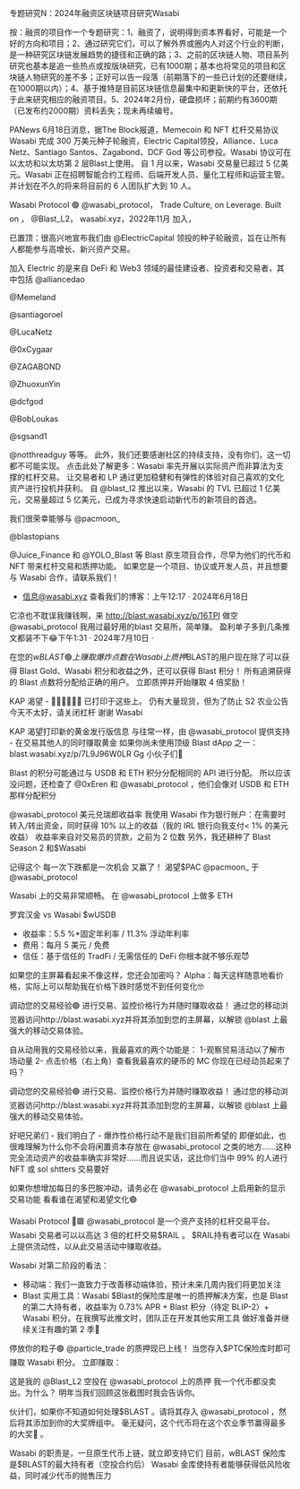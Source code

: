 专题研究N：2024年融资区块链项目研究Wasabi 

按：融资的项目作一个专题研究：1、融资了，说明得到资本界看好，可能是一个好的方向和项目；2、通过研究它们，可以了解外界或圈内人对这个行业的判断，是一种研究区块链发展趋势的捷径和正确的路；3、之前的区块链人物、项目系列研究也基本是追一些热点或按版块研究，已有1000期；基本也将常见的项目和区块链人物研究的差不多；正好可以告一段落（前期落下的一些已计划的还要继续，在1000期以内）；4、基于推特是目前区块链信息最集中和更新快的平台，还依托于此来研究相应的融资项目。5、2024年2月份，硬盘损坏；前期约有3600期（已发布约2000期）资料丢失；现未再续编号。

PANews 6月18日消息，据The Block报道，Memecoin 和 NFT 杠杆交易协议 Wasabi 完成 300 万美元种子轮融资，Electric Capital领投，Alliance、Luca Netz、Santiago Santos、Zagabond、DCF God 等公司参投。Wasabi 协议可在以太坊和以太坊第 2 层Blast上使用。
自 1 月以来，Wasabi 交易量已超过 5 亿美元。Wasabi 正在招聘智能合约工程师、后端开发人员、量化工程师和运营主管。并计划在不久的将来将目前的 6 人团队扩大到 10 人。

Wasabi Protocol 🟢
@wasabi_protocol，
Trade Culture, on Leverage. Built on ，
@Blast_L2，
wasabi.xyz，2022年11月 加入，


已置顶：很高兴地宣布我们由
@ElectricCapital
领投的种子轮融资，旨在让所有人都能参与高增长、新兴资产交易。

加入 Electric 的是来自 DeFi 和 Web3 领域的最佳建设者、投资者和交易者，其中包括
@alliancedao
 
@Memeland
 
@santiagoroel
 
@LucaNetz
  
@0xCygaar
 
@ZAGABOND
 
@ZhuoxunYin
 
@dcfgod
 
@BobLoukas
 
@sgsand1
 
@notthreadguy
等等。
此外，我们还要感谢社区的持续支持，没有你们，这一切都不可能实现。
点击此处了解更多：Wasabi 率先开展以实际资产而非算法为支撑的杠杆交易。
让交易者和 LP 通过更加稳健和有弹性的体验对自己喜欢的文化资产进行投机并获利。
自
@blast_l2
推出以来，Wasabi 的 TVL 已超过 1 亿美元，交易量超过 5 亿美元，已成为寻求快速启动新代币的新项目的首选。

我们很荣幸能够与
@pacmoon_
 
@blastopians
 
@Juice_Finance
和
@YOLO_Blast
等 Blast 原生项目合作，尽早为他们的代币和 NFT 带来杠杆交易和质押功能。
如果您是一个项目、协议或开发人员，并且想要与 Wasabi 合作，请联系我们！
- 信息@wasabi.xyz
查看我们的博客：上午12:17 · 2024年6月18日

它凉也不耽误我赚钱啊，来 http://blast.wasabi.xyz/p/16TPI 做空
@wasabi_protocol
  我用过最好用的blast 交易所，简单赚。
盈利单子多到几条推文都装不下😂下午1:31 · 2024年7月10日
·

在您的$wBLAST 🟢上赚取爆炸点数
在 Wasabi 上质押$BLAST的用户现在除了可以获得 Blast Gold、Wasabi 积分和收益之外，还可以获得 Blast 积分！
所有追溯获得的 Blast 点数将分配给正确的用户。
立即质押并开始赚取 4 倍奖励！

KAP 渴望 - 🤌🏼🤌🏼🤌🏼
已打印于这些上。
仍有大量现货，但为了防止 S2 农业公告今天不太好，请关闭杠杆
谢谢 Wasabi

KAP 渴望打印新的黄金发行版信息
与往常一样，由
@wasabi_protocol
提供支持 - 在交易其他人的同时赚取黄金
如果你尚未使用顶级 Blast dApp 之一：blast.wasabi.xyz/p/7L9J96W0LR
Gg 小伙子们🐺

Blast 的积分可能通过与 USDB 和 ETH 积分分配相同的 API 进行分配。
所以应该没问题，还检查了
@0xEren
和
@wasabi_protocol
 ，他们会像对 USDB 和 ETH 那样分配积分

@wasabi_protocol
美元兑瑞郎收益率
我使用 Wasabi 作为银行账户：在需要时转入/转出资金，同时获得 10% 以上的收益（我的 IRL 银行向我支付< 1% 的美元收益）
收益率来自对交易员的贷款，之前为 2 位数
另外，我还耕种了 Blast Season 2 和$Wasabi

记得这个
每一次下跌都是一次机会
又赢了！
渴望$PAC 
@pacmoon_
于
@wasabi_protocol

Wasabi 上的交易非常顺畅。
在
@wasabi_protocol
上做多 ETH

罗宾汉金 vs Wasabi $wUSDB
- 收益率：5.5 %*固定年利率 / 11.3% 浮动年利率
- 费用：每月 5 美元 / 免费
- 信任：基于信任的 TradFi / 无需信任的 DeFi
你根本就不够乐观😈

如果您的主屏幕看起来不像这样，您还会加密吗？
Alpha：每天这样随意地看价格，实际上可以帮助我在价格下跌时感觉不到任何变化🤓

调动您的交易经验🟢
进行交易、监控价格行为并随时赚取收益！
通过您的移动浏览器访问http://blast.wasabi.xyz并将其添加到您的主屏幕，以解锁
@blast
上最强大的移动交易体验。

自从动用我的交易经验以来，我最喜欢的两个功能是：
1-观察贸易活动以了解市场动量
2- 点击价格（右上角）查看我最喜欢的硬币的 MC
你现在已经动员起来了吗？

调动您的交易经验🟢
进行交易、监控价格行为并随时赚取收益！
通过您的移动浏览器访问http://blast.wasabi.xyz并将其添加到您的主屏幕，以解锁
@blast
上最强大的移动交易体验。

好吧兄弟们 - 我们明白了 - 爆炸性价格行动不是我们目前所希望的
即便如此，也很难理解为什么你不会将闲置资本存放在
@wasabi_protocol
之类的地方……这种完全流动资产的收益率确实非常好……而且说实话，这比你们当中 99% 的人进行 NFT 或 sol shtters 交易要好

如果你想增加每日的多巴胺冲动，请务必在
@wasabi_protocol
上启用新的显示交易功能
看看谁在渴望和渴望文化🟢

Wasabi Protocol 🍣🟩
@wasabi_protocol
是一个资产支持的杠杆交易平台。Wasabi 交易者可以以高达 3 倍的杠杆交易$RAIL 。
$RAIL持有者可以在 Wasabi 上提供流动性，以从此交易活动中赚取收益。

Wasabi 对第二阶段的看法：
- 移动端：我们一直致力于改善移动端体验，预计未来几周内我们将更加关注
- Blast 实用工具：Wasabi $Blast的保险库是唯一的质押解决方案，也是 Blast 的第二大持有者，收益率为 0.73% APR + Blast 积分（待定 BLIP-2）+ Wasabi 积分。在我撰写此推文时，团队正在开发其他实用工具
做好准备并继续关注有趣的第 2 季🚀

停放你的粒子🟢
@particle_trade
的质押现已上线！
当您存入$PTC保险库时即可赚取 Wasabi 积分。
立即赚取：

这是我的
@Blast_L2
空投在
@wasabi_protocol
上的质押
我一个代币都没卖出。为什么？
明年当我们回顾这张截图时我会告诉你。

伙计们，如果你不知道如何处理$BLAST 。请将其存入
@wasabi_protocol
 ，然后将其添加到你的大奖牌组中。
毫无疑问，这个代币将在这个农业季节赢得最多的大奖🤣 。

Wasabi 的职责是，一旦原生代币上链，就立即支持它们
目前，wBLAST 保险库是$BLAST的最大持有者（空投合约后）
Wasabi 金库使持有者能够获得低风险收益，同时减少代币的抛售压力